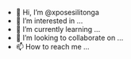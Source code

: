 - 👋 Hi, I’m @xposesilitonga
- 👀 I’m interested in ...
- 🌱 I’m currently learning ...
- 💞️ I’m looking to collaborate on ...
- 📫 How to reach me ...

<!---
xposesilitonga/xposesilitonga is a ✨ special ✨ repository because its `README.md` (this file) appears on your GitHub profile.
You can click the Preview link to take a look at your changes.
--->
